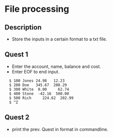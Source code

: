 # File processing

## Description
- Store the inputs in a certain format to a txt file.
## Quest 1
- Enter the account, name, balance and cost.
- Enter EOF to end input.
```
  $ 100 Jones 24.98   12.23
  $ 200 Doe   345.67  200.29
  $ 300 White  0.00     62.74
  $ 400 Stone  -42.16  500.00
  $ 500 Rich     224.62  202.99
  $ ^Z
```
## Quest 2
- print the prev. Quest in format in commandline.